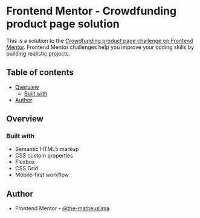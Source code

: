 # Frontend Mentor - Crowdfunding product page solution

This is a solution to the [Crowdfunding product page challenge on Frontend Mentor](https://www.frontendmentor.io/challenges/crowdfunding-product-page-7uvcZe7ZR). Frontend Mentor challenges help you improve your coding skills by building realistic projects. 

## Table of contents

- [Overview](#overview)
  - [Built with](#built-with)
- [Author](#author)

## Overview

### Built with

- Semantic HTML5 markup
- CSS custom properties
- Flexbox
- CSS Grid
- Mobile-first workflow

## Author

- Frontend Mentor - [@the-matheuslima](https://www.frontendmentor.io/profile/the-matheuslima)


